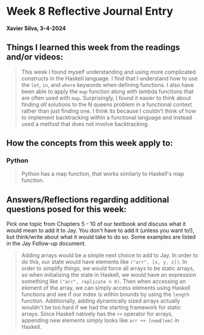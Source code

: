 # Week 8 Reflective Journal Entry

**Xavier Silva, 3-4-2024**

## Things I learned this week from the readings and/or videos:

 > This week I found myself understanding and using more complicated constructs in the Haskell language. 
 I find that I understand how to use the `let`, `in`, and `where` keywords when defining functions. 
 I also have been able to apply the `map` function along with lambda functions that are often used with `map`.
 Surprisingly, I found it easier to think about finding *all* solutions to the N queens problem in a functional context rather than just finding one.
 I think its because I couldn't think of how to implement backtracking within a functional language and instead used a method that does not involve backtracking.


## How the concepts from this week apply to:
 ### Python

 > Python has a map function, that works similarly to Haskell's map function.

## Answers/Reflections regarding additional questions posed for this week:
Pick one topic from Chapters 5 - 10 of our textbook and discuss what it would mean to add it to Jay. You don't have to add it (unless you want to!), but think/write about what it would take to do so. Some examples are listed in the Jay Follow-up document. 
 > Adding arrays would be a simple next choice to add to Jay.
 In order to do this, our state would have elements like `("arr", [x, y, z])`.
 In order to simplify things, we would force all arrays to be static arrays, so when initializing the state in Haskell, we would have an expression something like `("arr", replicate n 0)`.
 Then when accessing an element of the array, we can simply access elements using Haskell functions and see if our index is within bounds by using the `length` function.
 Additionally, adding dynamically sized arrays actually wouldn't be too hard if we had the starting framework for static arrays.
 Since Haskell natively has the `++` operator for arrays, appending new elements simply looks like `arr ++ [newElem]` in Haskell.